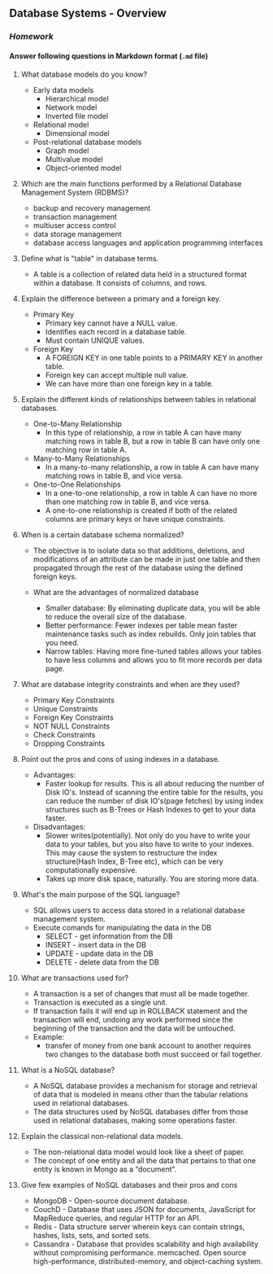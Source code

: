 ## Database Systems - Overview
### _Homework_

#### Answer following questions in Markdown format (`.md` file)

1.  What database models do you know?
    - Early data models
        - Hierarchical model
        - Network model
        - Inverted file model
    - Relational model
        - Dimensional model
    - Post-relational database models
        - Graph model
        - Multivalue model
        - Object-oriented model

1.  Which are the main functions performed by a Relational Database Management System (RDBMS)?
    - backup and recovery management
    - transaction management
    - multiuser access control
    - data storage management
    - database access languages and application programming interfaces

1.  Define what is "table" in database terms.
    - A table is a collection of related data held in a structured format within a database. It consists of columns, and rows.

1.  Explain the difference between a primary and a foreign key.
    - Primary Key
        - Primary key cannot have a NULL value.
        - Identifies each record in a database table.
        - Must contain UNIQUE values.
    - Foreign Key
        - A FOREIGN KEY in one table points to a PRIMARY KEY in another table.
        - Foreign key can accept multiple null value.
        - We can have more than one foreign key in a table.
1.  Explain the different kinds of relationships between tables in relational databases.
    - One-to-Many Relationship
        - In this type of relationship, a row in table A can have many matching rows in table B, but a row in table B can have only one matching row in table A.
    - Many-to-Many Relationships
        -  In a many-to-many relationship, a row in table A can have many matching rows in table B, and vice versa.
    - One-to-One Relationships
        - In a one-to-one relationship, a row in table A can have no more than one matching row in table B, and vice versa.
        - A one-to-one relationship is created if both of the related columns are primary keys or have unique constraints.

1.  When is a certain database schema normalized?
    - The objective is to isolate data so that additions, deletions, and modifications of an attribute can be made in just one table and then propagated through the rest of the database using the defined foreign keys.

    - What are the advantages of normalized database
        - Smaller database: By eliminating duplicate data, you will be able to reduce the overall size of the database.
        - Better performance: Fewer indexes per table mean faster maintenance tasks such as index rebuilds. Only join tables that you need.
        - Narrow tables: Having more fine-tuned tables allows your tables to have less columns and allows you to fit more records per data page.
        
1.  What are database integrity constraints and when are they used?
    - Primary Key Constraints
    - Unique Constraints
    - Foreign Key Constraints
    - NOT NULL Constraints
    - Check Constraints
    - Dropping Constraints
    
1.  Point out the pros and cons of using indexes in a database.
    - Advantages:
        - Faster lookup for results. This is all about reducing the number of Disk IO's. Instead of scanning the entire table for the results, you can reduce the number of disk IO's(page fetches) by using index structures such as B-Trees or Hash Indexes to get to your data faster.
    - Disadvantages:
        - Slower writes(potentially). Not only do you have to write your data to your tables, but you also have to write to your indexes. This may cause the system to restructure the index structure(Hash Index, B-Tree etc), which can be very computationally expensive.
        - Takes up more disk space, naturally. You are storing more data.

1.  What's the main purpose of the SQL language?
    - SQL allows users to access data stored in a relational database management system.
    - Execute comands for manipulating the data in the DB
        - SELECT - get information from the DB
        - INSERT - insert data in the DB
        - UPDATE - update data in the DB
        - DELETE - delete data from the DB
    
1.  What are transactions used for?
    - A transaction is a set of changes that must all be made together.
    - Transaction is executed as a single unit.
    - If transaction fails it will end up in ROLLBACK statement and the transaction will end, undoing any work performed since the beginning of the transaction and the data will be untouched.
    - Example:
        - transfer of money from one bank account to another requires two changes to the database both must succeed or fail together.

1.  What is a NoSQL database?
    -  A NoSQL database provides a mechanism for storage and retrieval of data that is modeled in means other than the tabular relations used in relational databases.
    - The data structures used by NoSQL databases differ from those used in relational databases, making some operations faster.

1.  Explain the classical non-relational data models.
    - The non-relational data model would look like a sheet of paper.
    - The concept of one entity and all the data that pertains to that one entity is known in Mongo as a “document”.

1.  Give few examples of NoSQL databases and their pros and cons
    - MongoDB - Open-source document database.
    - CouchD - Database that uses JSON for documents, JavaScript for MapReduce queries, and regular HTTP for an API.
    - Redis - Data structure server wherein keys can contain strings, hashes, lists, sets, and sorted sets.
    - Cassandra - Database that provides scalability and high availability without compromising performance. memcached. Open source high-performance, distributed-memory, and object-caching system.